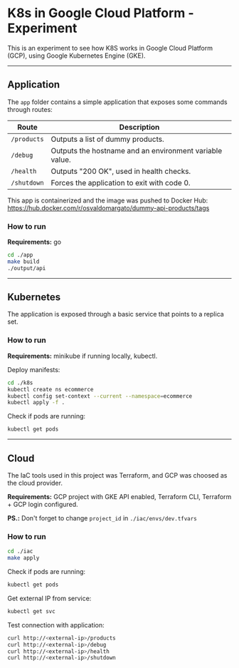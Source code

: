 # K8s in Google Cloud Platform - Experiment

This is an experiment to see how K8S works in Google Cloud Platform (GCP), using Google Kubernetes Engine (GKE).

---

## Application
The `app` folder contains a simple application that exposes some commands through routes:

| Route | Description |
|--|--|
|`/products`| Outputs a list of dummy products. |
|`/debug`| Outputs the hostname and an environment variable value.|
|`/health`| Outputs "200 OK", used in health checks. |
|`/shutdown`| Forces the application to exit with code 0.|

This app is containerized and the image was pushed to Docker Hub: https://hub.docker.com/r/osvaldomargato/dummy-api-products/tags

### How to run
**Requirements:** go

```bash
cd ./app
make build
./output/api
```
---

## Kubernetes
The application is exposed through a basic service that points to a replica set.

### How to run
**Requirements:** minikube if running locally, kubectl.

Deploy manifests:
```bash
cd ./k8s
kubectl create ns ecommerce
kubectl config set-context --current --namespace=ecommerce
kubectl apply -f .
```

Check if pods are running:
```bash
kubectl get pods
```
---
## Cloud
The IaC tools used in this project was Terraform, and GCP was choosed as the cloud provider.

**Requirements:** GCP project with GKE API enabled, Terraform CLI, Terraform + GCP login configured.


**PS.:** Don't forget to change `project_id` in `./iac/envs/dev.tfvars`
### How to run
```bash
cd ./iac
make apply
```

Check if pods are running:
```bash
kubectl get pods
```

Get external IP from service:
```bash
kubectl get svc
```

Test connection with application:
```bash
curl http://<external-ip>/products
curl http://<external-ip>/debug
curl http://<external-ip>/health
curl http://<external-ip>/shutdown
```